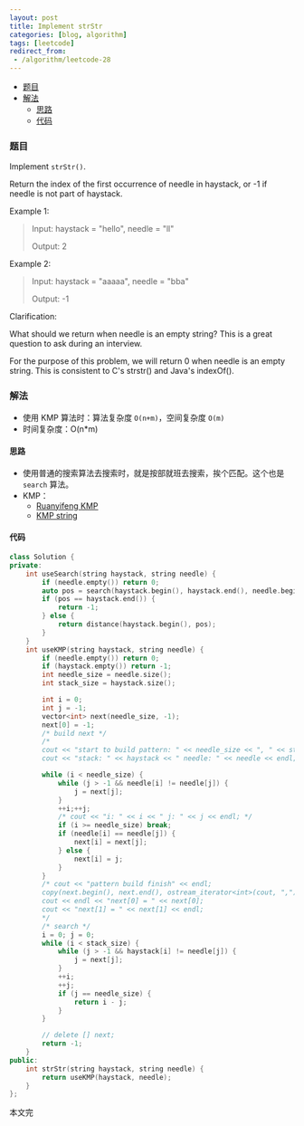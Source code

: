 ```yaml
---
layout: post
title: Implement strStr
categories: [blog, algorithm]
tags: [leetcode]
redirect_from:
 - /algorithm/leetcode-28
---
```


+ [题目](#problem)
+ [解法](#solution)
  + [思路](#way)
  + [代码](#code)


<a id="problem"></a>

### 题目

Implement `strStr()`.

Return the index of the first occurrence of needle in haystack, or -1 if needle is not part of haystack.

Example 1:

> Input: haystack = "hello", needle = "ll"
>
> Output: 2

Example 2:

> Input: haystack = "aaaaa", needle = "bba"
>
> Output: -1

Clarification:

What should we return when needle is an empty string? This is a great question to ask during an interview.

For the purpose of this problem, we will return 0 when needle is an empty string. This is consistent to C's strstr() and Java's indexOf().

<a id="solution"></a>

### 解法

+ 使用 KMP 算法时：算法复杂度 `O(n+m)`，空间复杂度 `O(m)`
+ 时间复杂度：O(n\*m)

<a id="way"></a>

#### 思路

+ 使用普通的搜索算法去搜索时，就是按部就班去搜索，挨个匹配。这个也是 `search` 算法。
+ KMP：
  + [Ruanyifeng KMP](http://www.ruanyifeng.com/blog/2013/05/Knuth%E2%80%93Morris%E2%80%93Pratt_algorithm.html)
  + [KMP string](http://www-igm.univ-mlv.fr/~lecroq/string/node8.html#SECTION0080)

<a id="code"></a>

#### 代码

```cpp
class Solution {
private:
    int useSearch(string haystack, string needle) {
        if (needle.empty()) return 0;
        auto pos = search(haystack.begin(), haystack.end(), needle.begin(), needle.end());
        if (pos == haystack.end()) {
            return -1;
        } else {
            return distance(haystack.begin(), pos);
        }
    }
    int useKMP(string haystack, string needle) {
        if (needle.empty()) return 0;
        if (haystack.empty()) return -1;
        int needle_size = needle.size();
        int stack_size = haystack.size();

        int i = 0;
        int j = -1;
        vector<int> next(needle_size, -1);
        next[0] = -1;
        /* build next */
        /*
        cout << "start to build pattern: " << needle_size << ", " << stack_size << endl;
        cout << "stack: " << haystack << " needle: " << needle << endl; */

        while (i < needle_size) {
            while (j > -1 && needle[i] != needle[j]) {
                j = next[j];
            }
            ++i;++j;
            /* cout << "i: " << i << " j: " << j << endl; */
            if (i >= needle_size) break;
            if (needle[i] == needle[j]) {
                next[i] = next[j];
            } else {
                next[i] = j;
            }
        }
        /* cout << "pattern build finish" << endl;
        copy(next.begin(), next.end(), ostream_iterator<int>(cout, ","));
        cout << endl << "next[0] = " << next[0];
        cout << "next[1] = " << next[1] << endl;
        */
        /* search */
        i = 0; j = 0;
        while (i < stack_size) {
            while (j > -1 && haystack[i] != needle[j]) {
                j = next[j];
            }
            ++i;
            ++j;
            if (j == needle_size) {
                return i - j;
            }
        }

        // delete [] next;
        return -1;
    }
public:
    int strStr(string haystack, string needle) {
        return useKMP(haystack, needle);
    }
};
```

本文完

